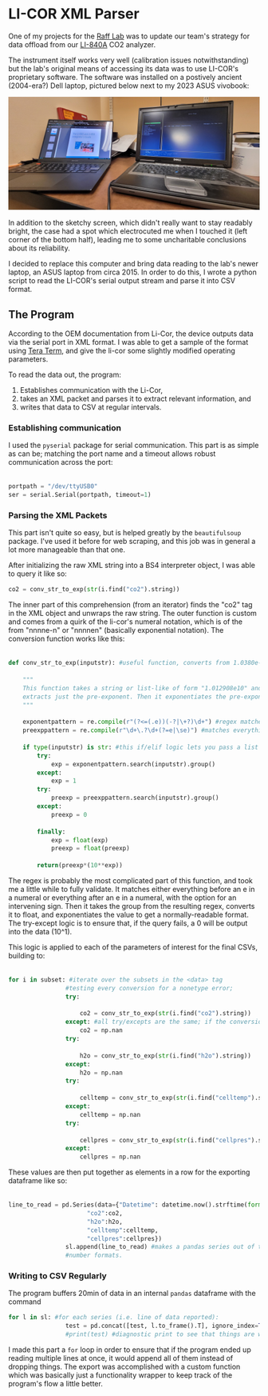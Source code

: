 # LI-COR XML Parser 

One of my projects for the [Raff Lab](https://raff.lab.indiana.edu/index.html) was to update our team's strategy for data offload from our [LI-840A](https://www.licor.com/env/support/LI-840A/home.html) CO2 analyzer. 

The instrument itself works very well (calibration issues notwithstanding) but the lab's original means of accessing its data was to use LI-COR's proprietary software. The software was installed on a postively ancient (2004-era?) Dell laptop, pictured below next to my 2023 ASUS vivobook:

![Old Dell next to nearly-new Asus vivobook](/Assets/20230612_105331.jpg)

In addition to the sketchy screen, which didn't really want to stay readably bright, the case had a spot which electrocuted me when I touched it (left corner of the bottom half), leading me to some uncharitable conclusions about its reliability.

I decided to replace this computer and bring data reading to the lab's newer laptop, an ASUS laptop from circa 2015. In order to do this, I wrote a python script to read the LI-COR's serial output stream and parse it into CSV format.

## The Program

According to the OEM documentation from Li-Cor, the device outputs data via the serial port in XML format. I was able to get a sample of the format using [Tera Term](https://ttssh2.osdn.jp/index.html.en), and give the li-cor some slightly modified operating parameters. 

To read the data out, the program:

1. Establishes communication with the Li-Cor,
2. takes an XML packet and parses it to extract relevant information, and
3. writes that data to CSV at regular intervals. 

### Establishing communication

I used the `pyserial` package for serial communication. This part is as simple as can be; matching the port name and a timeout allows robust communication across the port:

```Python

portpath = "/dev/ttyUSB0"
ser = serial.Serial(portpath, timeout=1)

```


### Parsing the XML Packets

This part isn't quite so easy, but is helped greatly by the `beautifulsoup` package. I've used it before for web scraping, and this job was in general a lot more manageable than that one. 

After initializing the raw XML string into a BS4 interpreter object, I was able to query it like so:

```Python
co2 = conv_str_to_exp(str(i.find("co2").string)) 
```

The inner part of this comprehension (from an iterator) finds the "co2" tag in the XML object and unwraps the raw string. The outer function is custom and comes from a quirk of the li-cor's numeral notation, which is of the from "nnnne-n" or "nnnnen" (basically exponential notation). The conversion function works like this: 

```Python

def conv_str_to_exp(inputstr): #useful function, converts from 1.0380e-2 format to the actual float

    """
    This function takes a string or list-like of form "1.012908e10" and extracts just the exponent (the "10" from "e10" in this ex.) then 
    extracts just the pre-exponent. Then it exponentiates the pre-exponent to get a normal, python-readable number out.
    """

    exponentpattern = re.compile(r"(?<=(.e))(-?|\+?)\d+") #regex matches everything after an 'e' in a number
    preexppattern = re.compile(r"\d+\.?\d+(?=e|\se)") #matches everything up to an e in a number
    
    if type(inputstr) is str: #this if/elif logic lets you pass a list of strings or just one string to the function. 
        try:
            exp = exponentpattern.search(inputstr).group()
        except:
            exp = 1
        try:
            preexp = preexppattern.search(inputstr).group()
        except:
            preexp = 0
        
        finally: 
            exp = float(exp)
            preexp = float(preexp)

        return(preexp*(10**exp))

```

The regex is probably the most complicated part of this function, and took me a little while to fully validate. It matches either everything before an e in a numeral or everything after an e in a numeral, with the option for an intervening sign. Then it takes the group from the resulting regex, converts it to float, and exponentiates the value to get a normally-readable format. The try-except logic is to ensure that, if the query fails, a 0 will be output into the data (10^1). 

This logic is applied to each of the parameters of interest for the final CSVs, building to: 

```Python

for i in subset: #iterate over the subsets in the <data> tag
                #testing every conversion for a nonetype error;
                try:
                    
                    co2 = conv_str_to_exp(str(i.find("co2").string)) 
                except: #all try/excepts are the same; if the conversion fails return nan.
                    co2 = np.nan
                try:
                    
                    h2o = conv_str_to_exp(str(i.find("h2o").string)) 
                except:
                    h2o = np.nan
                try:
                    
                    celltemp = conv_str_to_exp(str(i.find("celltemp").string)) 
                except:
                    celltemp = np.nan
                try:
                    
                    cellpres = conv_str_to_exp(str(i.find("cellpres").string)) 
                except:
                    cellpres = np.nan

```

These values are then put together as elements in a row for the exporting dataframe like so:

```Python

line_to_read = pd.Series(data={"Datetime": datetime.now().strftime(format="%d/%m/%Y %H:%M:%S"), 
                      "co2":co2, 
                      "h2o":h2o, 
                      "celltemp":celltemp, 
                      "cellpres":cellpres}) 
                sl.append(line_to_read) #makes a pandas series out of the values from the searched tags in data. this is where I convert
                #number formats.

```

### Writing to CSV Regularly

The program buffers 20min of data in an internal `pandas` dataframe with the command

```python
for l in sl: #for each series (i.e. line of data reported):
                test = pd.concat([test, l.to_frame().T], ignore_index=True, axis=0, join='outer') # appends to the output file
                #print(test) #diagnostic print to see that things are working OK

```

I made this part a `for` loop in order to ensure that if the program ended up reading multiple lines at once, it would append all of them instead of dropping things. The export was accomplished with a custom function which was basically just a functionality wrapper to keep track of the program's flow a little better. 

